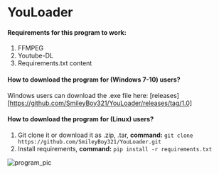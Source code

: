 # YouLoader

#### Requirements for this program to work:
1) FFMPEG
2) Youtube-DL
3) Requirements.txt content

#### How to download the program for (Windows 7-10) users?
Windows users can download the .exe file here: [releases][https://github.com/SmileyBoy321/YouLoader/releases/tag/1.0]

#### How to download the program for (Linux) users?
1) Git clone it or download it as .zip, .tar, 
**command:** `git clone https://github.com/SmileyBoy321/YouLoader.git`
2) Install requirements, **command:** `pip install -r requirements.txt`

![program_pic](https://user-images.githubusercontent.com/45132310/87729090-3767e400-c7cd-11ea-898f-047db748aa67.PNG)
